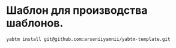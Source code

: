 # Шаблон для производства шаблонов.
`yabtm install git@github.com:arseniiyamnii/yabtm-template.git`  
